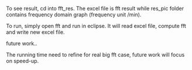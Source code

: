 To see result, cd into fft_res. The excel file is fft result while res_pic folder contains frequency domain graph (frequency unit /min).

To run, simply open fft and run in eclipse. It will read excel file, compute fft and write new excel file. 

future work..

The running time need to refine for real big fft case, future work will focus on speed-up.
